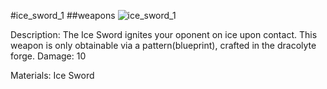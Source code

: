 #ice_sword_1
##weapons
![ice_sword_1](https://dragon-force-studio.com/images/EF_wiki/ice_sword_1.png)

Description: The Ice Sword ignites your oponent on ice upon contact.  This weapon is only obtainable via a pattern(blueprint), crafted in the dracolyte forge. 
Damage: 10 

Materials: Ice Sword